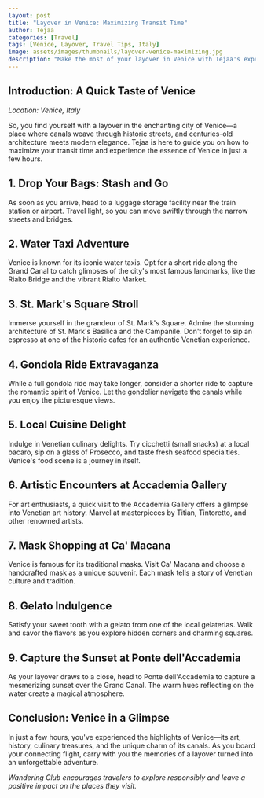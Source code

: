 ```yaml
---
layout: post
title: "Layover in Venice: Maximizing Transit Time"
author: Tejaa
categories: [Travel]
tags: [Venice, Layover, Travel Tips, Italy]
image: assets/images/thumbnails/layover-venice-maximizing.jpg
description: "Make the most of your layover in Venice with Tejaa's expert tips on turning a short stay into an unforgettable Italian adventure."
---
```


## Introduction: A Quick Taste of Venice

*Location: Venice, Italy*

So, you find yourself with a layover in the enchanting city of Venice—a place where canals weave through historic streets, and centuries-old architecture meets modern elegance. Tejaa is here to guide you on how to maximize your transit time and experience the essence of Venice in just a few hours.

## 1. **Drop Your Bags: Stash and Go**

As soon as you arrive, head to a luggage storage facility near the train station or airport. Travel light, so you can move swiftly through the narrow streets and bridges.

## 2. **Water Taxi Adventure**

Venice is known for its iconic water taxis. Opt for a short ride along the Grand Canal to catch glimpses of the city's most famous landmarks, like the Rialto Bridge and the vibrant Rialto Market.

## 3. **St. Mark's Square Stroll**

Immerse yourself in the grandeur of St. Mark's Square. Admire the stunning architecture of St. Mark's Basilica and the Campanile. Don't forget to sip an espresso at one of the historic cafes for an authentic Venetian experience.

## 4. **Gondola Ride Extravaganza**

While a full gondola ride may take longer, consider a shorter ride to capture the romantic spirit of Venice. Let the gondolier navigate the canals while you enjoy the picturesque views.

## 5. **Local Cuisine Delight**

Indulge in Venetian culinary delights. Try cicchetti (small snacks) at a local bacaro, sip on a glass of Prosecco, and taste fresh seafood specialties. Venice's food scene is a journey in itself.

## 6. **Artistic Encounters at Accademia Gallery**

For art enthusiasts, a quick visit to the Accademia Gallery offers a glimpse into Venetian art history. Marvel at masterpieces by Titian, Tintoretto, and other renowned artists.

## 7. **Mask Shopping at Ca' Macana**

Venice is famous for its traditional masks. Visit Ca' Macana and choose a handcrafted mask as a unique souvenir. Each mask tells a story of Venetian culture and tradition.

## 8. **Gelato Indulgence**

Satisfy your sweet tooth with a gelato from one of the local gelaterias. Walk and savor the flavors as you explore hidden corners and charming squares.

## 9. **Capture the Sunset at Ponte dell'Accademia**

As your layover draws to a close, head to Ponte dell'Accademia to capture a mesmerizing sunset over the Grand Canal. The warm hues reflecting on the water create a magical atmosphere.

## Conclusion: Venice in a Glimpse

In just a few hours, you've experienced the highlights of Venice—its art, history, culinary treasures, and the unique charm of its canals. As you board your connecting flight, carry with you the memories of a layover turned into an unforgettable adventure.

*Wandering Club encourages travelers to explore responsibly and leave a positive impact on the places they visit.*
